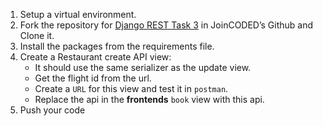 1. Setup a virtual environment.
2. Fork the repository for [Django REST Task 3](https://github.com/JoinCODED/REST_task_03/) in JoinCODED’s Github and Clone it.
3. Install the packages from the requirements file.
4. Create a Restaurant create API view:
    * It should use the same serializer as the update view.
    * Get the flight id from the url.
    * Create a `URL` for this view and test it in `postman`.
    * Replace the api in the **frontends** `book` view with this api.
7. Push your code
